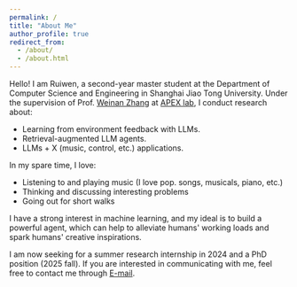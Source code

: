 ```yaml
---
permalink: /
title: "About Me"
author_profile: true
redirect_from: 
  - /about/
  - /about.html
---
```


Hello! I am Ruiwen, a second-year master student at the Department of Computer Science and Engineering in Shanghai Jiao Tong University. Under the supervision of Prof. [Weinan Zhang](https://wnzhang.net) at [APEX lab](http://apex.sjtu.edu.cn), I conduct research about:
* Learning from environment feedback with LLMs.
* Retrieval-augmented LLM agents.
* LLMs + X (music, control, etc.) applications.

In my spare time, I love:
* Listening to and playing music (I love pop. songs, musicals, piano, etc.)
* Thinking and discussing interesting problems
* Going out for short walks

I have a strong interest in machine learning, and my ideal is to build a powerful agent, which can help to alleviate humans' working loads and spark humans' creative inspirations.

I am now seeking for a summer research internship in 2024 and a PhD position (2025 fall). If you are interested in communicating with me, feel free to contact me through [E-mail](mailto:skyriver@sjtu.edu.cn).
